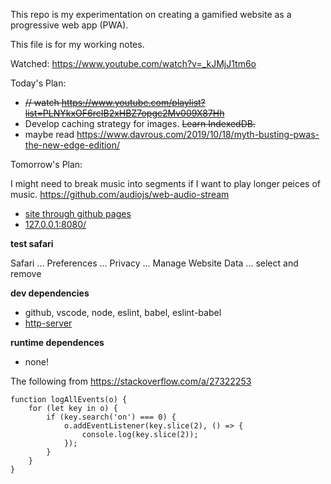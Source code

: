 This repo is my experimentation on creating a gamified website as a progressive web app (PWA).

This file is for my working notes.

Watched: https://www.youtube.com/watch?v=_kJMjJ1tm6o

Today's Plan:

* <s>// watch https://www.youtube.com/playlist?list=PLNYkxOF6rcIB2xHBZ7opgc2Mv009X87Hh</s>
* Develop caching strategy for images.  <s>Learn IndexedDB.</s>
* maybe read https://www.davrous.com/2019/10/18/myth-busting-pwas-the-new-edge-edition/

Tomorrow's Plan:

I might need to break music into segments if I want to play longer peices of music.
https://github.com/audiojs/web-audio-stream


* [site through github pages](https://csusbdt.github.io/4500-2021-spring/)
* [127.0.0.1:8080/](https://127.0.0.1:8080/)

__test safari__

Safari ... Preferences ... Privacy ... Manage Website Data ... select and remove

__dev dependencies__

* github, vscode, node, eslint, babel, eslint-babel
* [http-server](https://www.npmjs.com/package/http-server)

__runtime dependences__

* none!



The following from https://stackoverflow.com/a/27322253
~~~
function logAllEvents(o) {
	for (let key in o) {
		if (key.search('on') === 0) {
			o.addEventListener(key.slice(2), () => {
				console.log(key.slice(2));
			});
		}
	}
}
~~~

